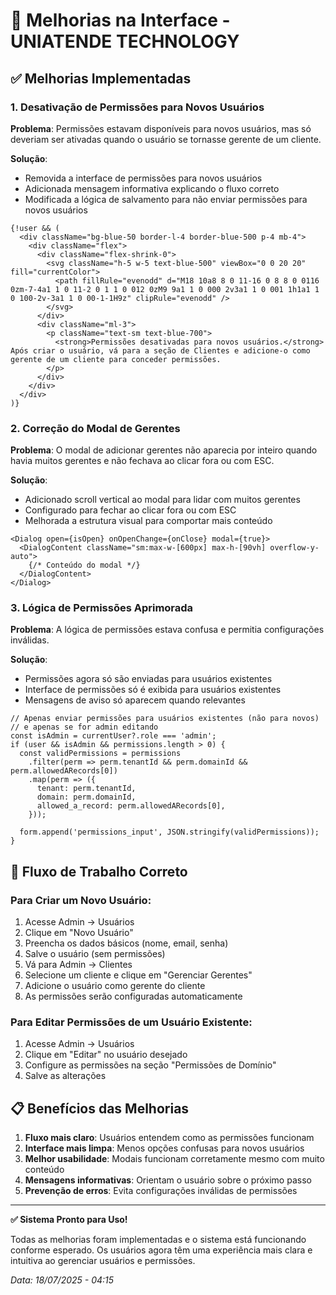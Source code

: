 # 🎨 Melhorias na Interface - UNIATENDE TECHNOLOGY

## ✅ Melhorias Implementadas

### 1. **Desativação de Permissões para Novos Usuários**

**Problema**: Permissões estavam disponíveis para novos usuários, mas só deveriam ser ativadas quando o usuário se tornasse gerente de um cliente.

**Solução**:
- Removida a interface de permissões para novos usuários
- Adicionada mensagem informativa explicando o fluxo correto
- Modificada a lógica de salvamento para não enviar permissões para novos usuários

```tsx
{!user && (
  <div className="bg-blue-50 border-l-4 border-blue-500 p-4 mb-4">
    <div className="flex">
      <div className="flex-shrink-0">
        <svg className="h-5 w-5 text-blue-500" viewBox="0 0 20 20" fill="currentColor">
          <path fillRule="evenodd" d="M18 10a8 8 0 11-16 0 8 8 0 0116 0zm-7-4a1 1 0 11-2 0 1 1 0 012 0zM9 9a1 1 0 000 2v3a1 1 0 001 1h1a1 1 0 100-2v-3a1 1 0 00-1-1H9z" clipRule="evenodd" />
        </svg>
      </div>
      <div className="ml-3">
        <p className="text-sm text-blue-700">
          <strong>Permissões desativadas para novos usuários.</strong> Após criar o usuário, vá para a seção de Clientes e adicione-o como gerente de um cliente para conceder permissões.
        </p>
      </div>
    </div>
  </div>
)}
```

### 2. **Correção do Modal de Gerentes**

**Problema**: O modal de adicionar gerentes não aparecia por inteiro quando havia muitos gerentes e não fechava ao clicar fora ou com ESC.

**Solução**:
- Adicionado scroll vertical ao modal para lidar com muitos gerentes
- Configurado para fechar ao clicar fora ou com ESC
- Melhorada a estrutura visual para comportar mais conteúdo

```tsx
<Dialog open={isOpen} onOpenChange={onClose} modal={true}>
  <DialogContent className="sm:max-w-[600px] max-h-[90vh] overflow-y-auto">
    {/* Conteúdo do modal */}
  </DialogContent>
</Dialog>
```

### 3. **Lógica de Permissões Aprimorada**

**Problema**: A lógica de permissões estava confusa e permitia configurações inválidas.

**Solução**:
- Permissões agora só são enviadas para usuários existentes
- Interface de permissões só é exibida para usuários existentes
- Mensagens de aviso só aparecem quando relevantes

```tsx
// Apenas enviar permissões para usuários existentes (não para novos)
// e apenas se for admin editando
const isAdmin = currentUser?.role === 'admin';
if (user && isAdmin && permissions.length > 0) {
  const validPermissions = permissions
    .filter(perm => perm.tenantId && perm.domainId && perm.allowedARecords[0])
    .map(perm => ({
      tenant: perm.tenantId,
      domain: perm.domainId,
      allowed_a_record: perm.allowedARecords[0],
    }));
    
  form.append('permissions_input', JSON.stringify(validPermissions));
}
```

## 🚀 Fluxo de Trabalho Correto

### Para Criar um Novo Usuário:
1. Acesse Admin → Usuários
2. Clique em "Novo Usuário"
3. Preencha os dados básicos (nome, email, senha)
4. Salve o usuário (sem permissões)
5. Vá para Admin → Clientes
6. Selecione um cliente e clique em "Gerenciar Gerentes"
7. Adicione o usuário como gerente do cliente
8. As permissões serão configuradas automaticamente

### Para Editar Permissões de um Usuário Existente:
1. Acesse Admin → Usuários
2. Clique em "Editar" no usuário desejado
3. Configure as permissões na seção "Permissões de Domínio"
4. Salve as alterações

## 📋 Benefícios das Melhorias

1. **Fluxo mais claro**: Usuários entendem como as permissões funcionam
2. **Interface mais limpa**: Menos opções confusas para novos usuários
3. **Melhor usabilidade**: Modais funcionam corretamente mesmo com muito conteúdo
4. **Mensagens informativas**: Orientam o usuário sobre o próximo passo
5. **Prevenção de erros**: Evita configurações inválidas de permissões

---

**✅ Sistema Pronto para Uso!**

Todas as melhorias foram implementadas e o sistema está funcionando conforme esperado. Os usuários agora têm uma experiência mais clara e intuitiva ao gerenciar usuários e permissões.

*Data: 18/07/2025 - 04:15*